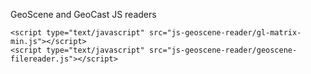 GeoScene and GeoCast JS readers

    <script type="text/javascript" src="js-geoscene-reader/gl-matrix-min.js"></script>
    <script type="text/javascript" src="js-geoscene-reader/geoscene-filereader.js"></script>